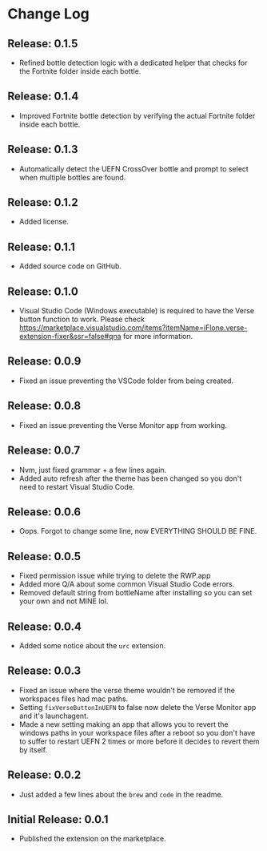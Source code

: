 # Change Log

## Release: 0.1.5

- Refined bottle detection logic with a dedicated helper that checks for the
  Fortnite folder inside each bottle.

## Release: 0.1.4

- Improved Fortnite bottle detection by verifying the actual Fortnite folder inside each bottle.

## Release: 0.1.3

- Automatically detect the UEFN CrossOver bottle and prompt to select when multiple bottles are found.

## Release: 0.1.2

- Added license.

## Release: 0.1.1

- Added source code on GitHub.

## Release: 0.1.0

-  Visual Studio Code (Windows executable) is required to have the Verse button function to work. Please check https://marketplace.visualstudio.com/items?itemName=iFlone.verse-extension-fixer&ssr=false#qna for more information.

## Release: 0.0.9

-  Fixed an issue preventing the VSCode folder from being created.

## Release: 0.0.8

- Fixed an issue preventing the Verse Monitor app from working.

## Release: 0.0.7

- Nvm, just fixed grammar + a few lines again.
- Added auto refresh after the theme has been changed so you don't need to restart Visual Studio Code.

## Release: 0.0.6

- Oops. Forgot to change some line, now EVERYTHING SHOULD BE FINE.

## Release: 0.0.5

- Fixed permission issue while trying to delete the RWP.app
- Added more Q/A about some common Visual Studio Code errors.
- Removed default string from bottleName after installing so you can set your own and not MINE lol.

## Release: 0.0.4

- Added some notice about the `urc` extension.

## Release: 0.0.3

- Fixed an issue where the verse theme wouldn't be removed if the workspaces files had mac paths.
- Setting `fixVerseButtonInUEFN` to false now delete the Verse Monitor app and it's launchagent.
- Made a new setting making an app that allows you to revert the windows paths in your workspace files after a reboot so you don't have to suffer to restart UEFN 2 times or more before it decides to revert them by itself. 

## Release: 0.0.2

- Just added a few lines about the `brew` and `code` in the readme.

## Initial Release: 0.0.1

- Published the extension on the marketplace.